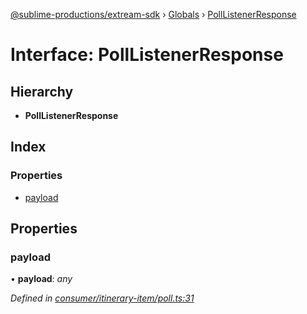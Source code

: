[@sublime-productions/extream-sdk](../README.md) › [Globals](../globals.md) › [PollListenerResponse](polllistenerresponse.md)

# Interface: PollListenerResponse

## Hierarchy

* **PollListenerResponse**

## Index

### Properties

* [payload](polllistenerresponse.md#payload)

## Properties

###  payload

• **payload**: *any*

*Defined in [consumer/itinerary-item/poll.ts:31](https://github.com/Extream-SaaS/ex-sdk/blob/2aed8a2/src/consumer/itinerary-item/poll.ts#L31)*
